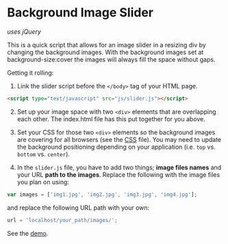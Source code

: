 Background Image Slider
=======================

*uses jQuery*

This is a quick script that allows for an image slider in a resizing div by changing the background images. With the background images set at background-size:cover the images will always fill the space without gaps.

Getting it rolling:

1. Link the slider script before the `</body>` tag of your HTML page.

```HTML
<script type="text/javascript" src="js/slider.js"></script>
```
2. Set up your image space with two `<div>` elements that are overlapping each other. The index.html file has this put together for you above.

3. Set your CSS for those two `<div>` elements so the background images are covering for all browsers (see the [CSS]() file). You may need to update the background positioning depending on your application (i.e. `top` vs. `bottom` vs. `center`).

4. In the `slider.js` file, you have to add two things; **image files names** and your URL **path to the images**. Replace the following with the image files you plan on using:

```Javascript
var images = ['img1.jpg', 'img2.jpg', 'img3.jpg', 'img4.jpg'];
```
and replace the following URL path with your own:

```Javascript
url = 'localhost/your_path/images/';
```

See the <a href='http://www.mapsam.com/mugs/bkgimg-slider'>demo</a>.
